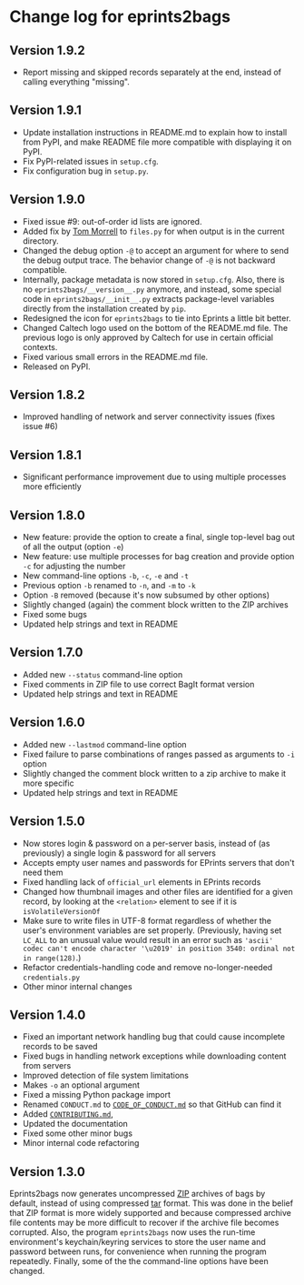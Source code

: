 Change log for eprints2bags
===========================

Version 1.9.2
-------------

* Report missing and skipped records separately at the end, instead of calling everything "missing".


Version 1.9.1
-------------

* Update installation instructions in README.md to explain how to install from PyPI, and make README file more compatible with displaying it on PyPI.
* Fix PyPI-related issues in `setup.cfg`.
* Fix configuration bug in `setup.py`.


Version 1.9.0
-------------

* Fixed issue #9: out-of-order id lists are ignored.
* Added fix by [Tom Morrell](https://github.com/tmorrell) to `files.py` for when output is in the current directory.
* Changed the debug option `-@` to accept an argument for where to send the debug output trace. The behavior change of `-@` is not backward compatible.
* Internally, package metadata is now stored in `setup.cfg`.  Also, there is no `eprints2bags/__version__.py` anymore, and instead, some special code in `eprints2bags/__init__.py` extracts package-level variables directly from the installation created by `pip`.
* Redesigned the icon for `eprints2bags` to tie into Eprints a little bit better.
* Changed Caltech logo used on the bottom of the README.md file.  The previous logo is only approved by Caltech for use in certain official contexts.
* Fixed various small errors in the README.md file.
* Released on PyPI.


Version 1.8.2
-------------

* Improved handling of network and server connectivity issues (fixes issue #6)


Version 1.8.1
-------------

* Significant performance improvement due to using multiple processes more efficiently


Version 1.8.0
-------------

* New feature: provide the option to create a final, single top-level bag out of all the output (option `-e`)
* New feature: use multiple processes for bag creation and provide option `-c` for adjusting the number
* New command-line options `-b`, `-c`, `-e` and `-t`
* Previous option `-b` renamed to `-n`, and `-m` to `-k`
* Option `-B` removed (because it's now subsumed by other options)
* Slightly changed (again) the comment block written to the ZIP archives
* Fixed some bugs
* Updated help strings and text in README

Version 1.7.0
-------------

* Added new `--status` command-line option
* Fixed comments in ZIP file to use correct BagIt format version
* Updated help strings and text in README


Version 1.6.0
-------------

* Added new `--lastmod` command-line option
* Fixed failure to parse combinations of ranges passed as arguments to `-i` option
* Slightly changed the comment block written to a zip archive to make it more specific
* Updated help strings and text in README


Version 1.5.0
-------------

* Now stores login & password on a per-server basis, instead of (as previously) a single login & password for all servers
* Accepts empty user names and passwords for EPrints servers that don't need them
* Fixed handling lack of `official_url` elements in EPrints records
* Changed how thumbnail images and other files are identified for a given record, by looking at the `<relation>` element to see if it is `isVolatileVersionOf`
* Make sure to write files in UTF-8 format regardless of whether the user's environment variables are set properly.  (Previously, having set `LC_ALL` to an unusual value would result in an error such as `'ascii' codec can't encode character '\u2019' in position 3540: ordinal not in range(128)`.)
* Refactor credentials-handling code and remove no-longer-needed `credentials.py`
* Other minor internal changes


Version 1.4.0
-------------

* Fixed an important network handling bug that could cause incomplete records to be saved
* Fixed bugs in handling network exceptions while downloading content from servers
* Improved detection of file system limitations
* Makes `-o` an optional argument
* Fixed a missing Python package import
* Renamed `CONDUCT.md` to [`CODE_OF_CONDUCT.md`](CODE_OF_CONDUCT.md) so that GitHub can find it
* Added [`CONTRIBUTING.md`](CONTRIBUTING.md),
* Updated the documentation
* Fixed some other minor bugs
* Minor internal code refactoring


Version 1.3.0
-------------

Eprints2bags now generates uncompressed [ZIP](https://www.loc.gov/preservation/digital/formats/fdd/fdd000354.shtml) archives of bags by default, instead of using compressed [tar](https://en.wikipedia.org/wiki/Tar_(computing)) format.  This was done in the belief that ZIP format is more widely supported and because compressed archive file contents may be more difficult to recover if the archive file becomes corrupted.  Also, the program `eprints2bags` now uses the run-time environment's keychain/keyring services to store the user name and password between runs, for convenience when running the program repeatedly.  Finally, some of the the command-line options have been changed.
